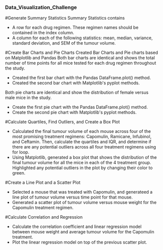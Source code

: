 ### Data_Visualization_Challenge
#Generate Summary Statistics
Summary Statistics contains
* A row for each drug regimen. These regimen names should be contained in the index column.
* A column for each of the following statistics: mean, median, variance, standard deviation, and SEM of the tumour volume.

#Create Bar Charts and Pie Charts
Created Bar Charts and Pie charts based on Matplotlib and Pandas
Both bar charts are identical and shows the total number of time points for all mice tested for each drug regimen throughout the study.
* Created the first bar chart with the Pandas DataFrame.plot() method.
* Created the second bar chart with Matplotlib's pyplot methods.

Both pie charts are identical and show the distribution of female versus male mice in the study.
* Create the first pie chart with the Pandas DataFrame.plot() method.
* Create the second pie chart with Matplotlib's pyplot methods.

#Calculate Quartiles, Find Outliers, and Create a Box Plot
* Calculated the final tumour volume of each mouse across four of the most promising treatment regimens: Capomulin, Ramicane, Infubinol, and Ceftamin. Then, calculate the quartiles and IQR, and determine if there are any potential outliers across all four treatment regimens using for loop.
* Using Matplotlib, generated a box plot that shows the distribution of the final tumour volume for all the mice in each of the 4 treatment group. Highlighted any potential outliers in the plot by changing their color to green.

#Create a Line Plot and a Scatter Plot
* Selected a mouse that was treated with Capomulin, and generateed a line plot of tumour volume versus time point for that mouse.
* Generated a scatter plot of tumour volume versus mouse weight for the Capomulin treatment regimen.

#Calculate Correlation and Regression
* Calculate the correlation coefficient and linear regression model between mouse weight and average tumour volume for the Capomulin treatment.
* Plot the linear regression model on top of the previous scatter plot.

